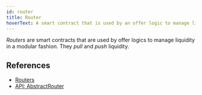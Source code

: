 ```yaml
---
id: router
title: Router
hoverText: A smart contract that is used by an offer logic to manage liquidity in a modular fashion.
---
```


_Routers_ are smart contracts that are used by offer logics to manage liquidity in a modular fashion. They _pull_ and _push_ liquidity.

## References

* [Routers](../strat-lib/technical-references/router.md)
* [API: AbstractRouter](https://github.com/mangrovedao/mangrove-core/blob/382d55788ca1667312f8046e198fc3235ff93650/src/strategies/routers/AbstractRouter.sol#L24) 